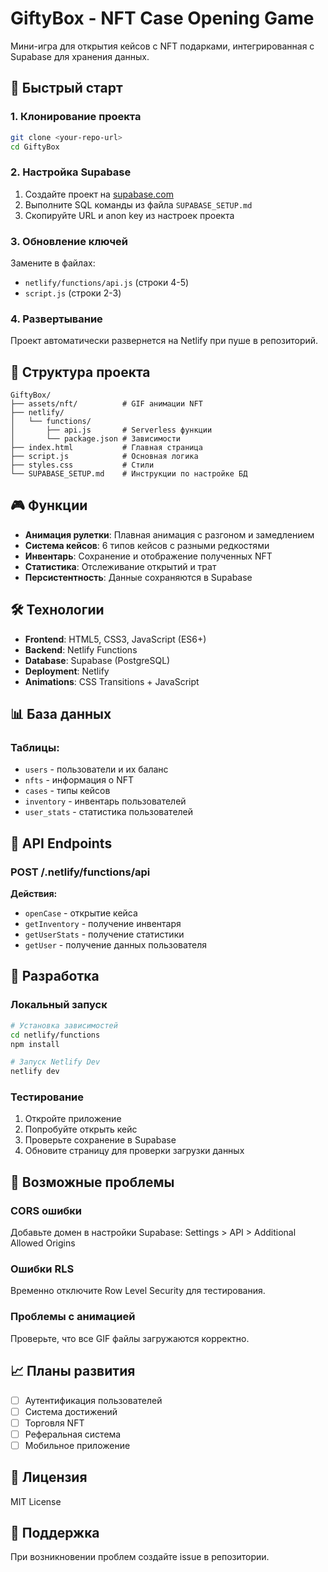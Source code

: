 # GiftyBox - NFT Case Opening Game

Мини-игра для открытия кейсов с NFT подарками, интегрированная с Supabase для хранения данных.

## 🚀 Быстрый старт

### 1. Клонирование проекта
```bash
git clone <your-repo-url>
cd GiftyBox
```

### 2. Настройка Supabase
1. Создайте проект на [supabase.com](https://supabase.com)
2. Выполните SQL команды из файла `SUPABASE_SETUP.md`
3. Скопируйте URL и anon key из настроек проекта

### 3. Обновление ключей
Замените в файлах:
- `netlify/functions/api.js` (строки 4-5)
- `script.js` (строки 2-3)

### 4. Развертывание
Проект автоматически развернется на Netlify при пуше в репозиторий.

## 📁 Структура проекта

```
GiftyBox/
├── assets/nft/          # GIF анимации NFT
├── netlify/
│   └── functions/
│       ├── api.js       # Serverless функции
│       └── package.json # Зависимости
├── index.html           # Главная страница
├── script.js            # Основная логика
├── styles.css           # Стили
└── SUPABASE_SETUP.md    # Инструкции по настройке БД
```

## 🎮 Функции

- **Анимация рулетки**: Плавная анимация с разгоном и замедлением
- **Система кейсов**: 6 типов кейсов с разными редкостями
- **Инвентарь**: Сохранение и отображение полученных NFT
- **Статистика**: Отслеживание открытий и трат
- **Персистентность**: Данные сохраняются в Supabase

## 🛠 Технологии

- **Frontend**: HTML5, CSS3, JavaScript (ES6+)
- **Backend**: Netlify Functions
- **Database**: Supabase (PostgreSQL)
- **Deployment**: Netlify
- **Animations**: CSS Transitions + JavaScript

## 📊 База данных

### Таблицы:
- `users` - пользователи и их баланс
- `nfts` - информация о NFT
- `cases` - типы кейсов
- `inventory` - инвентарь пользователей
- `user_stats` - статистика пользователей

## 🎯 API Endpoints

### POST /.netlify/functions/api

**Действия:**
- `openCase` - открытие кейса
- `getInventory` - получение инвентаря
- `getUserStats` - получение статистики
- `getUser` - получение данных пользователя

## 🔧 Разработка

### Локальный запуск
```bash
# Установка зависимостей
cd netlify/functions
npm install

# Запуск Netlify Dev
netlify dev
```

### Тестирование
1. Откройте приложение
2. Попробуйте открыть кейс
3. Проверьте сохранение в Supabase
4. Обновите страницу для проверки загрузки данных

## 🐛 Возможные проблемы

### CORS ошибки
Добавьте домен в настройки Supabase:
Settings > API > Additional Allowed Origins

### Ошибки RLS
Временно отключите Row Level Security для тестирования.

### Проблемы с анимацией
Проверьте, что все GIF файлы загружаются корректно.

## 📈 Планы развития

- [ ] Аутентификация пользователей
- [ ] Система достижений
- [ ] Торговля NFT
- [ ] Реферальная система
- [ ] Мобильное приложение

## 📄 Лицензия

MIT License

## 🤝 Поддержка

При возникновении проблем создайте issue в репозитории. 